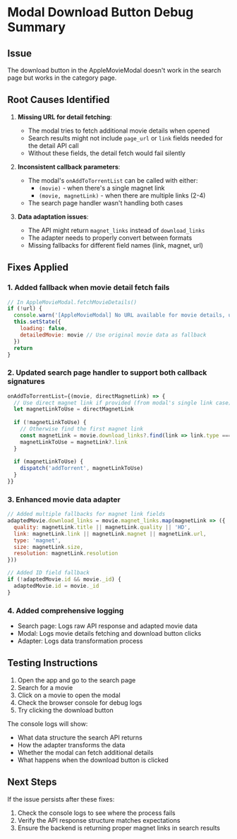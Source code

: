 # Modal Download Button Debug Summary

## Issue
The download button in the AppleMovieModal doesn't work in the search page but works in the category page.

## Root Causes Identified

1. **Missing URL for detail fetching**: 
   - The modal tries to fetch additional movie details when opened
   - Search results might not include `page_url` or `link` fields needed for the detail API call
   - Without these fields, the detail fetch would fail silently

2. **Inconsistent callback parameters**:
   - The modal's `onAddToTorrentList` can be called with either:
     - `(movie)` - when there's a single magnet link
     - `(movie, magnetLink)` - when there are multiple links (2-4)
   - The search page handler wasn't handling both cases

3. **Data adaptation issues**:
   - The API might return `magnet_links` instead of `download_links`
   - The adapter needs to properly convert between formats
   - Missing fallbacks for different field names (link, magnet, url)

## Fixes Applied

### 1. Added fallback when movie detail fetch fails
```javascript
// In AppleMovieModal.fetchMovieDetails()
if (!url) {
  console.warn('[AppleMovieModal] No URL available for movie details, using original movie data')
  this.setState({ 
    loading: false,
    detailedMovie: movie // Use original movie data as fallback
  })
  return
}
```

### 2. Updated search page handler to support both callback signatures
```javascript
onAddToTorrentList={(movie, directMagnetLink) => {
  // Use direct magnet link if provided (from modal's single link case)
  let magnetLinkToUse = directMagnetLink
  
  if (!magnetLinkToUse) {
    // Otherwise find the first magnet link
    const magnetLink = movie.download_links?.find(link => link.type === 'magnet')
    magnetLinkToUse = magnetLink?.link
  }
  
  if (magnetLinkToUse) {
    dispatch('addTorrent', magnetLinkToUse)
  }
}}
```

### 3. Enhanced movie data adapter
```javascript
// Added multiple fallbacks for magnet link fields
adaptedMovie.download_links = movie.magnet_links.map(magnetLink => ({
  quality: magnetLink.title || magnetLink.quality || 'HD',
  link: magnetLink.link || magnetLink.magnet || magnetLink.url,
  type: 'magnet',
  size: magnetLink.size,
  resolution: magnetLink.resolution
}))

// Added ID field fallback
if (!adaptedMovie.id && movie._id) {
  adaptedMovie.id = movie._id
}
```

### 4. Added comprehensive logging
- Search page: Logs raw API response and adapted movie data
- Modal: Logs movie details fetching and download button clicks
- Adapter: Logs data transformation process

## Testing Instructions

1. Open the app and go to the search page
2. Search for a movie
3. Click on a movie to open the modal
4. Check the browser console for debug logs
5. Try clicking the download button

The console logs will show:
- What data structure the search API returns
- How the adapter transforms the data
- Whether the modal can fetch additional details
- What happens when the download button is clicked

## Next Steps

If the issue persists after these fixes:
1. Check the console logs to see where the process fails
2. Verify the API response structure matches expectations
3. Ensure the backend is returning proper magnet links in search results